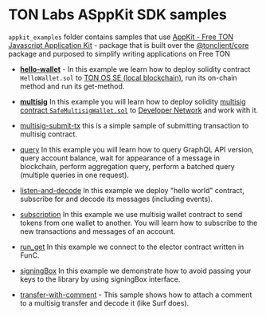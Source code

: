 # TON Labs ASppKit SDK samples

`appkit_examples` folder contains samples that use [AppKit - Free TON Javascript Application Kit](https://github.com/tonlabs/appkit-js) - package that is built over the [@tonclient/core](https://tonlabs.github.io/ton-client-js/) package and purposed to simplify writing applications on Free TON

- **[hello-wallet](./hello-wallet/)** - In this example  we learn how to deploy solidity contract `HelloWallet.sol` to [TON OS SE (local blockchain)](https://github.com/tonlabs/tonos-se), run its on-chain method and run its get-method.
  
- **[multisig](./multisig/)** In this example you will learn how to deploy solidity [multisig contract `SafeMultisigWallet.sol`](https://github.com/tonlabs/ton-labs-contracts/tree/master/solidity/safemultisig#multisignature-wallet) to [Developer Network](https://docs.ton.dev/86757ecb2/p/85c869-networks) and work with it. 
  
- [multisig-submit-tx](./multisig-submit-tx) this is a simple sample of submitting transaction to multisig contract.
  
- [query](https://github.com/tonlabs/sdk-samples/tree/master/low-level/node-js/core-api/query) In this example you will learn how to query GraphQL API version, query account balance, wait for appearance of a message in blockchain, perform aggregation query, perform a batched query (multiple queries in one request).

- [listen-and-decode](https://github.com/tonlabs/sdk-samples/tree/master/low-level/node-js/core-api/listen-and-decode) In this example we deploy "hello world" contract, subscribe for and decode its messages (including events).

- [subscription](https://github.com/tonlabs/sdk-samples/tree/master/low-level/node-js/core-api/subscription) In this example we use multisig wallet contract to send tokens from one wallet to another. You will learn how to subscribe to the new transactions and messages of an account.
  
- [run_get](https://github.com/tonlabs/sdk-samples/tree/master/low-level/node-js/core-api/run_get) In this example we connect to the elector contract written in FunC.
  
- [signingBox](https://github.com/tonlabs/sdk-samples/tree/master/low-level/node-js/core-api/signingBox) In this example we demonstrate how to avoid passing your keys to the library by using signingBox interface.

- [transfer-with-comment](https://github.com/tonlabs/sdk-samples/tree/master/low-level/node-js/core-api/transfer-with-comment) - This sample shows how to attach a comment to a multisig transfer and decode it (like Surf does).
